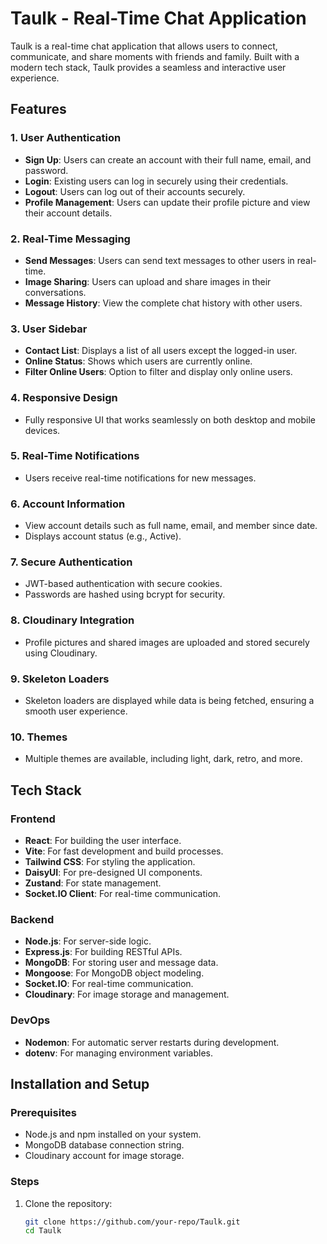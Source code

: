# Taulk - Real-Time Chat Application

Taulk is a real-time chat application that allows users to connect, communicate, and share moments with friends and family. Built with a modern tech stack, Taulk provides a seamless and interactive user experience.

## Features

### 1. **User Authentication**
- **Sign Up**: Users can create an account with their full name, email, and password.
- **Login**: Existing users can log in securely using their credentials.
- **Logout**: Users can log out of their accounts securely.
- **Profile Management**: Users can update their profile picture and view their account details.

### 2. **Real-Time Messaging**
- **Send Messages**: Users can send text messages to other users in real-time.
- **Image Sharing**: Users can upload and share images in their conversations.
- **Message History**: View the complete chat history with other users.

### 3. **User Sidebar**
- **Contact List**: Displays a list of all users except the logged-in user.
- **Online Status**: Shows which users are currently online.
- **Filter Online Users**: Option to filter and display only online users.

### 4. **Responsive Design**
- Fully responsive UI that works seamlessly on both desktop and mobile devices.

### 5. **Real-Time Notifications**
- Users receive real-time notifications for new messages.

### 6. **Account Information**
- View account details such as full name, email, and member since date.
- Displays account status (e.g., Active).

### 7. **Secure Authentication**
- JWT-based authentication with secure cookies.
- Passwords are hashed using bcrypt for security.

### 8. **Cloudinary Integration**
- Profile pictures and shared images are uploaded and stored securely using Cloudinary.

### 9. **Skeleton Loaders**
- Skeleton loaders are displayed while data is being fetched, ensuring a smooth user experience.

### 10. **Themes**
- Multiple themes are available, including light, dark, retro, and more.

## Tech Stack

### Frontend
- **React**: For building the user interface.
- **Vite**: For fast development and build processes.
- **Tailwind CSS**: For styling the application.
- **DaisyUI**: For pre-designed UI components.
- **Zustand**: For state management.
- **Socket.IO Client**: For real-time communication.

### Backend
- **Node.js**: For server-side logic.
- **Express.js**: For building RESTful APIs.
- **MongoDB**: For storing user and message data.
- **Mongoose**: For MongoDB object modeling.
- **Socket.IO**: For real-time communication.
- **Cloudinary**: For image storage and management.

### DevOps
- **Nodemon**: For automatic server restarts during development.
- **dotenv**: For managing environment variables.

## Installation and Setup

### Prerequisites
- Node.js and npm installed on your system.
- MongoDB database connection string.
- Cloudinary account for image storage.

### Steps
1. Clone the repository:
   ```bash
   git clone https://github.com/your-repo/Taulk.git
   cd Taulk